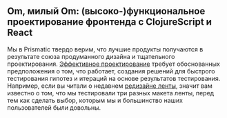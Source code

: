 ## Om, милый Om: (высоко-)функциональное проектирование фронтенда с ClojureScript и React

Мы в Prismatic твердо верим, что лучшие продукты получаются в результате союза продуманного дизайна и тщательного проектирования. [Эффективное проектирование][1] требует обоснованных предположения о том, что работает, создания решений для быстрого тестирования гипотез и итераций на основе результатов тестирования. Например, если вы читали о недавнем [редизайне ленты][2], значит вам известно о том, что мы тестировали три разных макета ленты, перед тем как сделать выбор, которым мы и большинство наших пользователей были довольны.


[1]: http://blog.getprismatic.com/making-good-design-decisions/
[2]: http://blog.getprismatic.com/list-beats-grid-linear-feeds-perform-two-to-three-times-better-than-grids-2/
